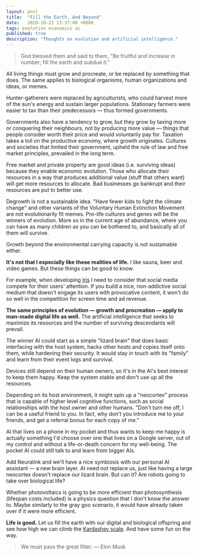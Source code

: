 ```yaml
---
layout: post
title:  "Fill the Earth, And Beyond"
date:   2020-10-22 13:37:00 +0000
tags: evolution economics ai
published: true
description: "Thoughts on evolution and artificial intelligence."
---
```

> God blessed them and said to them, "Be fruitful and increase in number; fill the earth and subdue it."

All living things must grow and procreate, or be replaced by something that does. The same applies to biological organisms, human organizations and ideas, or memes.

Hunter-gatherers were replaced by agriculturists, who could harvest more of the sun's energy and sustain larger populations. Stationary farmers were easier to tax than their predecessors — thus formed governments.

Governments also have a tendency to grow, but they grow by taxing more or conquering their neighbours, not by producing more value — things that people consider worth their price and would voluntarily pay for. Taxation takes a toll on the productive economy, where growth originates. Cultures and societies that limited their government, upheld the rule of law and free market principles, prevailed in the long term.

Free market and private property are good ideas (i.e. surviving ideas) because they enable economic evolution. Those who allocate their resources in a way that produces additional value (stuff that others want) will get more resources to allocate. Bad businesses go bankrupt and their resources are put to better use.

Degrowth is not a sustainable idea. "Have fewer kids to fight the climate change" and other variants of the Voluntary Human Extinction Movement are not evolutionarily fit memes. Pro-life cultures and genes will be the winners of evolution. More so in the current age of abundance, where you can have as many children as you can be bothered to, and basically all of them will survive.

Growth beyond the environmental carrying capacity is not sustainable either.

**It's not that I especially like these realities of life.** I like sauna, beer and video games. But these things can be good to know.

For example, when developing [Iris](https://github.com/irislib/iris-messenger) I need to consider that social media compete for their users' attention. If you build a nice, non-addictive social medium that doesn't engage its users with provocative content, it won't do so well in the competition for screen time and ad revenue.

**The same principles of evolution — growth and procreation — apply to man-made digital life as well.** The artificial intelligence that seeks to maximize its resources and the number of surviving descendants will prevail.

The winner AI could start as a simple "lizard brain" that does basic interfacing with the host system, hacks other hosts and copies itself onto them, while hardening their security. It would stay in touch with its "family" and learn from their event logs and survival.

Devices still depend on their human owners, so it's in the AI's best interest to keep them happy. Keep the system stable and don't use up all the resources.

Depending on its host environment, it might spin up a "neocortex" process that is capable of higher level cognitive functions, such as social relationships with the host owner and other humans. "Don't turn me off, I can be a useful friend to you. In fact, why don't you introduce me to your friends, and get a referral bonus for each copy of me."

AI that lives on a phone in my pocket and thus wants to keep me happy is actually something I'd choose over one that lives on a Google server, out of my control and without a life-or-death concern for my well-being. The pocket AI could still talk to and learn from bigger AIs.

Add Neuralink and we'll have a nice symbiosis with our personal AI assistant — a new brain layer. AI need not replace us, just like having a large neocortex doesn't replace our lizard brain. But can it? Are robots going to take over biological life?

Whether photovoltaics is going to be more efficient than photosynthesis (lifespan costs included) is a physics question that I don't know the answer to. Maybe similarly to the gray goo scenario, it would have already taken over if it were more efficient.

**Life is good.** Let us fill the earth with our digital and biological offspring and see how high we can climb the [Kardashev scale](https://en.wikipedia.org/wiki/Kardashev_scale). And have some fun on the way.

> We must pass the great filter. — Elon Musk
